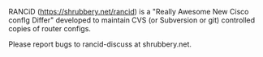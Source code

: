 RANCiD (https://shrubbery.net/rancid) is a "Really Awesome New Cisco confIg
Differ" developed to maintain CVS (or Subversion or git) controlled copies of
router configs.

Please report bugs to rancid-discuss at shrubbery.net.
